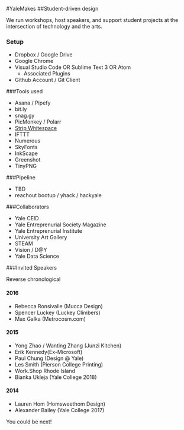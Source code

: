 #YaleMakes
##Student-driven design

We run workshops, host speakers, and support student projects at the intersection of technology and the arts.

### Setup
- Dropbox / Google Drive
- Google Chrome
- Visual Studio Code OR Sublime Text 3 OR Atom
    - Associated Plugins
- Github Account / Git Client

###Tools used
- Asana / Pipefy
- bit.ly
- snag.gy
- PicMonkey / Polarr
- [Strip Whitespace](http://tabstospaces.com/)
- IFTTT
- Numerous
- SkyFonts
- InkScape
- Greenshot
- TinyPNG

###Pipeline
- TBD
- reachout bootup / yhack / hackyale

###Collaborators
- Yale CEID
- Yale Entreprenurial Society Magazine
- Yale Entreprenurial Institute
- University Art Gallery
- STEAM
- Vision / D@Y
- Yale Data Science

###Invited Speakers 

Reverse chronological

#### 2016
- Rebecca Ronsivalle (Mucca Design)
- Spencer Luckey (Luckey Climbers)
- Max Galka (Metrocosm.com)

#### 2015
- Yong Zhao / Wanting Zhang (Junzi Kitchen)
- Erik Kennedy(Ex-Microsoft)
- Paul Chung (Design @ Yale)
- Les Smith (Pierson College Printing)
- Work.Shop Rhode Island
- Bianka Ukleja (Yale College 2018)

#### 2014
- Lauren Hom (Homsweethom Design)
- Alexander Bailey (Yale College 2017)

You could be next!
